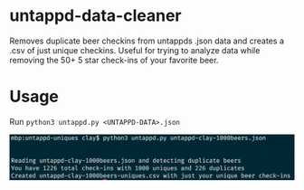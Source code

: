# untappd-data-cleaner
Removes duplicate beer checkins from untappds .json data and creates a .csv of just unique checkins. Useful for trying to analyze data while removing the 50+ 5 star check-ins of your favorite beer.


# Usage

Run `python3 untappd.py <UNTAPPD-DATA>.json`

![output](https://github.com/claydugo/untappd-data-cleaner/blob/master/scr/untappd-uniques-cl.png?raw=true)

